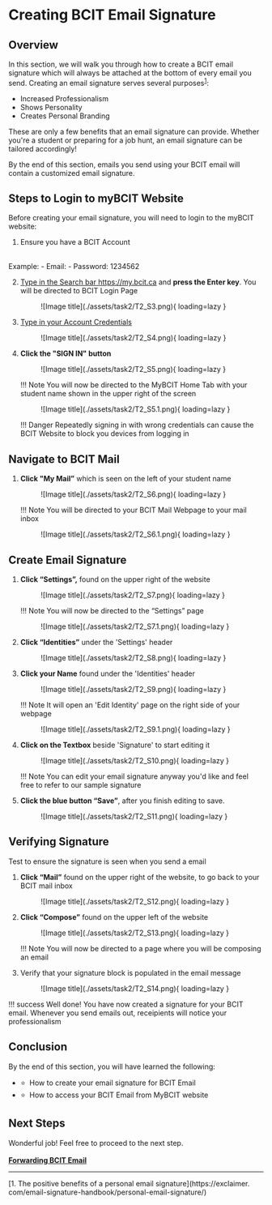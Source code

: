 # Creating BCIT Email Signature


## Overview

In this section, we will walk you through how to create a BCIT email signature which will always be attached at 
the bottom of every email you send. Creating an email signature serves several purposes<sup>[1](#fn1)</sup>:

- Increased Professionalism
- Shows Personality
- Creates Personal Branding

These are only a few benefits that an email signature can provide. Whether you're a student or preparing for a job 
hunt, an email signature can be tailored accordingly!

By the end of this section, emails you send using your BCIT email will contain a customized email signature.

## Steps to Login to myBCIT Website
Before creating your email signature, you will need to login to the myBCIT website:

1. Ensure you have a BCIT Account 
<br>
    Example:
       - Email: <Looney@my.bcit.ca>
       - Password: 1234562

2. <u>Type in the Search bar <https://my.bcit.ca></u> and **press the Enter key**. You will be directed to BCIT 
   Login Page

    <figure markdown = "span"> ![Image title](./assets/task2/T2_S3.png){ loading=lazy } </figure>

3. <u>Type in your Account Credentials</u>
    <!-- Email: <rmaceda1@mybcit.ca>
    Password: 123456789 
    // Maybe we can remove this -->

    <figure markdown = "span"> ![Image title](./assets/task2/T2_S4.png){ loading=lazy } </figure>

4. **Click the "SIGN IN" button**

    <figure markdown = "span"> ![Image title](./assets/task2/T2_S5.png){ loading=lazy } </figure>

    !!! Note
        You will now be directed to the MyBCIT Home Tab with your student name shown in the upper right of the screen

    <figure markdown = "span"> ![Image title](./assets/task2/T2_S5.1.png){ loading=lazy } </figure>

    !!! Danger
        Repeatedly signing in with wrong credentials can cause the BCIT Website to block you devices from logging in

## Navigate to BCIT Mail
1. **Click "My Mail”** which is seen on the left of your student name

    <figure markdown = "span"> ![Image title](./assets/task2/T2_S6.png){ loading=lazy } </figure>

    !!! Note
        You will be directed to your BCIT Mail Webpage to your mail inbox

    <figure markdown = "span"> ![Image title](./assets/task2/T2_S6.1.png){ loading=lazy } </figure>

## Create Email Signature

1. **Click “Settings”,** found on the upper right of the website

    <figure markdown = "span"> ![Image title](./assets/task2/T2_S7.png){ loading=lazy } </figure>

    !!! Note
        You will now be directed to the “Settings” page

    <figure markdown = "span"> ![Image title](./assets/task2/T2_S7.1.png){ loading=lazy } </figure>

2. **Click “Identities”** under the 'Settings' header

    <figure markdown = "span"> ![Image title](./assets/task2/T2_S8.png){ loading=lazy } </figure>

3. **Click your Name** found under the 'Identities' header

    <figure markdown = "span"> ![Image title](./assets/task2/T2_S9.png){ loading=lazy } </figure>

    !!! Note
        It will open an 'Edit Identity' page on the right side of your webpage

    <figure markdown = "span"> ![Image title](./assets/task2/T2_S9.1.png){ loading=lazy } </figure>

4. **Click on the Textbox** beside 'Signature' to start editing it

    <figure markdown = "span"> ![Image title](./assets/task2/T2_S10.png){ loading=lazy } </figure>

    !!! Note
        You can edit your email signature anyway you'd like and feel free to refer to our sample signature

5. **Click the blue button “Save”**, after you finish editing to save.

    <figure markdown = "span"> ![Image title](./assets/task2/T2_S11.png){ loading=lazy } </figure>

<!-- !!! Note
    Do not leave the page if you want to follow the test below if you done it right. WE MIGHT want to remove this-->

## Verifying Signature

Test to ensure the signature is seen when you send a email

1. **Click “Mail”** found on the upper right of the website, to go back to your BCIT mail inbox

    <figure markdown = "span"> ![Image title](./assets/task2/T2_S12.png){ loading=lazy } </figure>

2. **Click “Compose”** found on the upper left of the website

    <figure markdown = "span"> ![Image title](./assets/task2/T2_S13.png){ loading=lazy } </figure>

    !!! Note
        You will now be directed to a page where you will be composing an email

3. Verify that your signature block is populated in the email message

    <figure markdown = "span"> ![Image title](./assets/task2/T2_S14.png){ loading=lazy }  </figure>

!!! success
    Well done! You have now created a signature for your BCIT email. Whenever you send emails out, receipients will
    notice your professionalism

## Conclusion

By the end of this section, you will have learned the following:
<ul>
    <li id="staremoji"> ⭐&nbsp How to create your email signature for BCIT Email</li>
    <li id="staremoji"> ⭐&nbsp How to access your BCIT Email from MyBCIT website</li>
</ul>

## Next Steps
Wonderful job! Feel free to proceed to the next step.
<br>
<br>
[**Forwarding BCIT Email**](task3.md)

***
<a id="fn1">[1. The positive benefits of a personal email signature](https://exclaimer.
com/email-signature-handbook/personal-email-signature/)</a>
